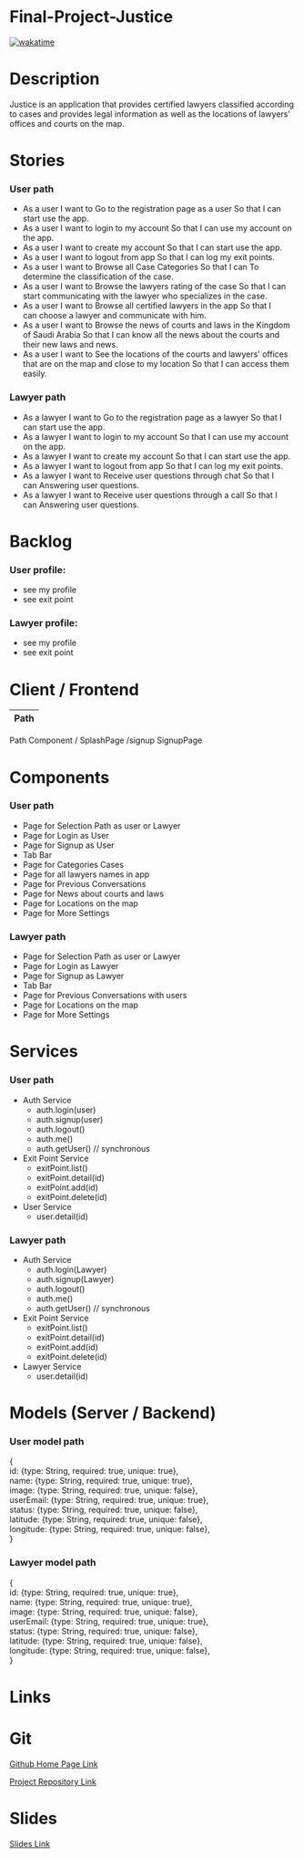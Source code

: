 # Final-Project-Justice

[![wakatime](https://wakatime.com/badge/github/fawazmm79/Final-Project-Justice.svg)](https://wakatime.com/badge/github/fawazmm79/Final-Project-Justice)

# Description
Justice is an application that provides certified lawyers classified according to cases and provides legal information as well as the locations of lawyers' offices and courts on the map.

# Stories
### User path
* As a user I want to Go to the registration page as a user So that I can start use the app.
* As a user I want to login to my account So that I can use my account on the app.
* As a user I want to create my account So that I can start use the app.
* As a user I want to logout from app So that I can log my exit points.
* As a user I want to Browse all Case Categories So that I can To determine the classification of the case.
* As a user I want to Browse the lawyers rating of the case So that I can start communicating with the lawyer who specializes in the case.
* As a user I want to Browse all certified lawyers in the app So that I can choose a lawyer and communicate with him.
* As a user I want to Browse the news of courts and laws in the Kingdom of Saudi Arabia So that I can know all the news about the courts and their new laws and news.
* As a user I want to See the locations of the courts and lawyers' offices that are on the map and close to my location So that I can access them easily.

### Lawyer path
* As a lawyer I want to Go to the registration page as a lawyer So that I can start use the app.
* As a lawyer I want to login to my account So that I can use my account on the app.
* As a lawyer I want to create my account So that I can start use the app.
* As a lawyer I want to logout from app So that I can log my exit points.
* As a lawyer I want to Receive user questions through chat So that I can Answering user questions.
* As a lawyer I want to Receive user questions through a call So that I can Answering user questions.

# Backlog
### User profile:
* see my profile
* see exit point

### Lawyer profile:
* see my profile
* see exit point

# Client / Frontend
|Path|
|----|
Path Component
/	SplashPage
/signup	SignupPage

# Components
### User path
* Page for Selection Path as user or Lawyer
* Page for Login as User
* Page for Signup as User
* Tab Bar
* Page for Categories Cases
* Page for all lawyers names in app
* Page for Previous Conversations
* Page for News about courts and laws
* Page for Locations on the map
* Page for More Settings

### Lawyer path
* Page for Selection Path as user or Lawyer
* Page for Login as Lawyer
* Page for Signup as Lawyer
* Tab Bar
* Page for Previous Conversations with users
* Page for Locations on the map
* Page for More Settings

# Services
### User path
* Auth Service
    * auth.login(user)
    * auth.signup(user)
    * auth.logout()
    * auth.me()
    * auth.getUser() // synchronous
* Exit Point Service
    * exitPoint.list()
    * exitPoint.detail(id)
    * exitPoint.add(id)
    * exitPoint.delete(id)
* User Service
    * user.detail(id)

### Lawyer path
* Auth Service
    * auth.login(Lawyer)
    * auth.signup(Lawyer)
    * auth.logout()
    * auth.me()
    * auth.getUser() // synchronous
* Exit Point Service
    * exitPoint.list()
    * exitPoint.detail(id)
    * exitPoint.add(id)
    * exitPoint.delete(id)
* Lawyer Service
    * user.detail(id)

# Models (Server / Backend)

### User model path
{\
  id: {type: String, required: true, unique: true},\
  name: {type: String, required: true, unique: true},\
  image: {type: String, required: true, unique: false},\
  userEmail: {type: String, required: true, unique: true},\
  status: {type: String, required: true, unique: false},\
  latitude: {type: String, required: true, unique: false},\
  longitude: {type: String, required: true, unique: false},\
}

### Lawyer model path
{\
  id: {type: String, required: true, unique: true},\
  name: {type: String, required: true, unique: true},\
  image: {type: String, required: true, unique: false},\
  userEmail: {type: String, required: true, unique: true},\
  status: {type: String, required: true, unique: false},\
  latitude: {type: String, required: true, unique: false},\
  longitude: {type: String, required: true, unique: false},\
}

# Links

# Git
[Github Home Page Link](https://github.com/fawazmm79)

[Project Repository Link](https://github.com/fawazmm79/Final-Project-Justice.git)

# Slides
[Slides Link](https://drive.google.com/file/d/1b4fRQ9xpeKBJ8UaSd5tVWHBn_0a5EiHG/view?usp=sharing)
